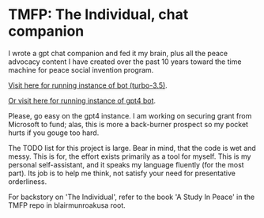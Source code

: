 # TMFP: The Individual, chat companion

I wrote a gpt chat companion and fed it my brain, plus all the peace advocacy content I have created over the past 10 years toward the time machine for peace social invention program.

[Visit here for running instance of bot (turbo-3.5)](http://theindividual.up.computer:1338).

[Or visit here for running instance of gpt4 bot](http://privategpt4.theindividual.up.computer:1338).

Please, go easy on the gpt4 instance. I am working on securing grant from Microsoft to fund; alas, this is more a back-burner prospect so my pocket hurts if you gouge too hard.

The TODO list for this project is large. Bear in mind, that the code is wet and messy. This is for, the effort exists primarily as a tool for myself. This is my personal self-assistant, and it speaks my language fluently (for the most part). Its job is to help me think, not satisfy your need for presentative orderliness.

For backstory on 'The Individual', refer to the book 'A Study In Peace' in the TMFP repo in blairmunroakusa root.
